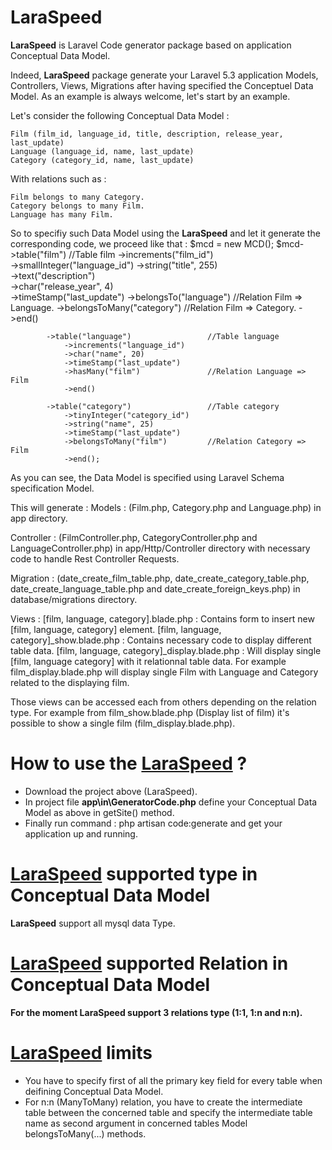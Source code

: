 # LaraSpeed

<b>LaraSpeed</b> is Laravel Code generator package based on application Conceptual Data Model.

Indeed, <b>LaraSpeed</b> package generate your Laravel 5.3 application Models, Controllers, Views, Migrations after having specified the Conceptuel Data Model. As an example is always welcome, let's start by an example.

Let's consider the following Conceptual Data Model  :

    Film (film_id, language_id, title, description, release_year, last_update)
    Language (language_id, name, last_update)
    Category (category_id, name, last_update)
    
With relations such as :

    Film belongs to many Category.
    Category belongs to many Film.
    Language has many Film.

So to specifiy such Data Model using the <b>LaraSpeed</b> and let it generate the corresponding code, we proceed like that :
    $mcd = new MCD();
    $mcd->table("film")                         //Table film
                ->increments("film_id")           
                ->smallInteger("language_id")
                ->string("title", 255)            
                ->text("description")             
                ->char("release_year", 4)         
                ->timeStamp("last_update")
                ->belongsTo("language")         //Relation Film => Language.
                ->belongsToMany("category")     //Relation Film => Category.
                ->end()

            ->table("language")                 //Table language
                ->increments("language_id")
                ->char("name", 20)
                ->timeStamp("last_update")
                ->hasMany("film")               //Relation Language => Film
                ->end()

            ->table("category")                 //Table category
                ->tinyInteger("category_id")
                ->string("name", 25)
                ->timeStamp("last_update")
                ->belongsToMany("film")         //Relation Category => Film
                ->end();
  
As you can see, the Data Model is specified using Laravel Schema specification Model.

This will generate :
  Models :
  (Film.php, Category.php and Language.php) in app directory.
  
  Controller :
  (FilmController.php, CategoryController.php and LanguageController.php) in app/Http/Controller directory with      necessary code to handle Rest Controller Requests.
 
 Migration :
 (date_create_film_table.php, date_create_category_table.php, date_create_language_table.php and date_create_foreign_keys.php) in database/migrations directory.
  
  Views :
    [film, language, category].blade.php : Contains form to insert new [film, language, category] element.
    [film, language, category]_show.blade.php : Contains necessary code to display different table data.
    [film, language, category]_display.blade.php : Will display single [film, language category] with it relationnal table data.
      For example film_display.blade.php will display single Film with Language and Category related to the displaying film.
  
  Those views can be accessed each from others depending on the relation type.
  For example from film_show.blade.php (Display list of film) it's possible to show a single film (film_display.blade.php).
  
  <h1>How to use the <u><b>LaraSpeed</b></u> ?</h1>
  
 <ul>
 <li>Download the project above (LaraSpeed).</li>
 <li>In project file <b>app\in\GeneratorCode.php</b> define your Conceptual Data Model as above in getSite() method.</li>
 <li>Finally run command : php artisan code:generate and get your application up and running.</li>
 </ul>
  
<h1><u><b>LaraSpeed</b></u> supported type in Conceptual Data Model</h1>
  <b>LaraSpeed</b> support all mysql data Type.

<h1><u><b>LaraSpeed</b></u> supported Relation in Conceptual Data Model</h1>
  <b>For the moment LaraSpeed support 3 relations type (1:1, 1:n and n:n).</b>
  
<h1><u><b>LaraSpeed</b></u> limits</h1>
   <ul>
   <li>You have to specify first of all the primary key field for every table when deifining Conceptual Data Model.</li>
   <li> For n:n (ManyToMany) relation, you have to create the intermediate table between the concerned table and specify        the intermediate table name as second argument in concerned tables Model belongsToMany(...) methods.   
   </li>
   </ul>
 
